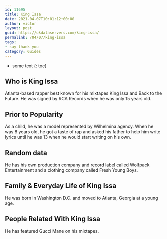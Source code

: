 ```yaml
---
id: 11695
title: King Issa
date: 2021-04-07T10:01:12+00:00
author: victor
layout: post
guid: https://ukdataservers.com/king-issa/
permalink: /04/07/king-issa
tags:
- say thank you
category: Guides
---
```


* some text
{: toc}


## Who is King Issa



Atlanta-based rapper best known for his mixtapes King Issa and Back to the Future. He was signed by RCA Records when he was only 15 years old.

                
                
                
## Prior to Popularity



As a child, he was a model represented by Wilhelmina agency. When he was 8 years old, he got a taste of rap and asked his father to help him write lyrics until he was 13 when he would start writing on his own.

                
                
                
## Random data



He has his own production company and record label called Wolfpack Entertainment and a clothing company called Fresh Young Boys.

                
                
                
## Family & Everyday Life of King Issa



He was born in Washington D.C. and moved to Atlanta, Georgia at a young age.

                
                
                
## People Related With King Issa



He has featured Gucci Mane on his mixtapes.

                
              
            
          
          
          